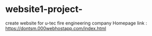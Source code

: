 # website1-project-
create website for u-tec fire engineering company
Homepage link : https://dontsm.000webhostapp.com/index.html
